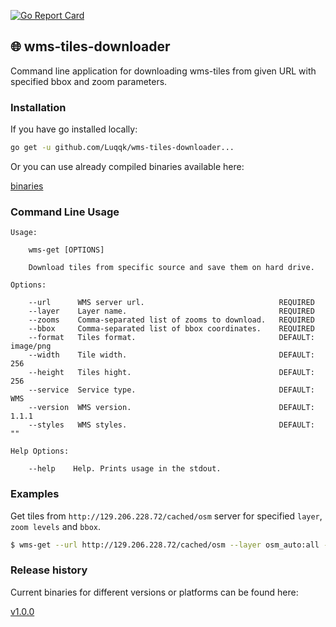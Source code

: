 [![Go Report Card](https://goreportcard.com/badge/github.com/Luqqk/wms-tiles-downloader)](https://goreportcard.com/report/github.com/Luqqk/wms-tiles-downloader)

## 🌐 wms-tiles-downloader

Command line application for downloading wms-tiles from given URL with specified bbox and zoom parameters.

### Installation

If you have go installed locally:

```bash
go get -u github.com/Luqqk/wms-tiles-downloader...
```
Or you can use already compiled binaries available here:

[binaries](https://github.com/Luqqk/wms-tiles-downloader/releases)

### Command Line Usage

```
Usage:

    wms-get [OPTIONS]

    Download tiles from specific source and save them on hard drive.

Options:

    --url      WMS server url.                              REQUIRED
    --layer    Layer name.                                  REQUIRED
    --zooms    Comma-separated list of zooms to download.   REQUIRED
	--bbox     Comma-separated list of bbox coordinates.    REQUIRED
    --format   Tiles format.                                DEFAULT: image/png
    --width    Tile width.                                  DEFAULT: 256
    --height   Tiles hight.                                 DEFAULT: 256
    --service  Service type.                                DEFAULT: WMS
    --version  WMS version.                                 DEFAULT: 1.1.1
    --styles   WMS styles.                                  DEFAULT: ""

Help Options:

    --help    Help. Prints usage in the stdout.
```

### Examples

Get tiles from `http://129.206.228.72/cached/osm` server for specified `layer`, `zoom levels` and `bbox`.

```bash
$ wms-get --url http://129.206.228.72/cached/osm --layer osm_auto:all --zooms 14,15 --bbox 16.80,52.05,16.83,52.06
```

### Release history

Current binaries for different versions or platforms can be found here:

[v1.0.0](https://github.com/Luqqk/wms-tiles-downloader/releases/tag/v1.0.0)
